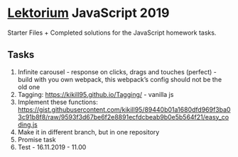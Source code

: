 # [Lektorium](https://www.facebook.com/lektorium.ek/) JavaScript 2019

Starter Files + Completed solutions for the JavaScript homework tasks.

## Tasks

1. Infinite carousel - response on clicks, drags and touches (perfect) - build with you own webpack, this webpack’s config should not be the old one
2. Tagging: https://kikill95.github.io/Tagging/ - vanilla js
3. Implement these functions: https://gist.githubusercontent.com/kikill95/89440b01a1680dfd969f3ba03c91b8f8/raw/9593f3d67be6f2e8891ecfdcbeab9b0e5b564f21/easy_coding.js
4. Make it in different branch, but in one repository 
5. Promise task
6. Test - 16.11.2019 - 11.00
